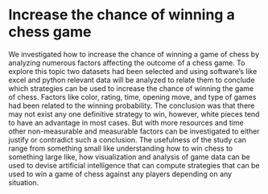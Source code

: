 # Increase the chance of winning a chess game
We investigated how to increase the chance of winning a game of chess by analyzing numerous factors affecting the outcome of a chess game. To explore this topic two datasets had been selected and using software’s like excel and python relevant data will be analyzed to relate them to conclude which strategies can be used to increase the chance of winning the game of chess. Factors like color, rating, time, opening move, and type of games had been related to the winning probability. The conclusion was that there may not exist any one definitive strategy to win, however, white pieces tend to have an advantage in most cases. But with more resources and time other non-measurable and measurable factors can be investigated to either justify or contradict such a conclusion. The usefulness of the study can range from something small like understanding how to win chess to something large like, how visualization and analysis of game data can be used to devise artificial intelligence that can compute strategies that can be used to win a game of chess against any players depending on any situation.
